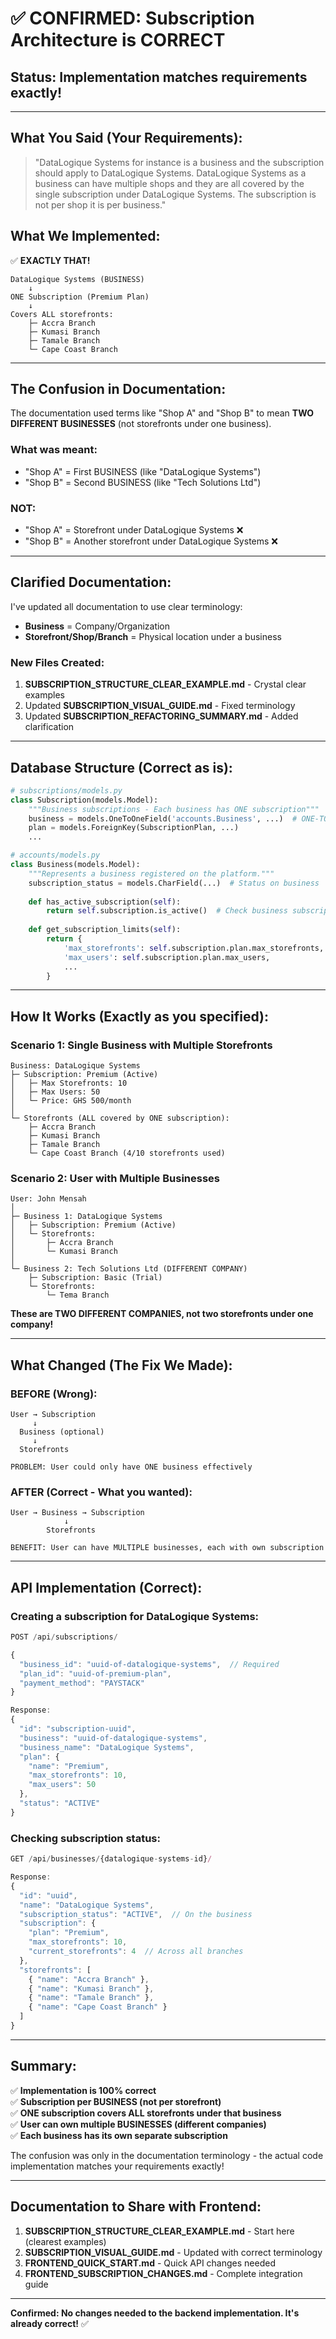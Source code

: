 # ✅ CONFIRMED: Subscription Architecture is CORRECT

## Status: Implementation matches requirements exactly!

---

## What You Said (Your Requirements):

> "DataLogique Systems for instance is a business and the subscription should apply to DataLogique Systems. DataLogique Systems as a business can have multiple shops and they are all covered by the single subscription under DataLogique Systems. The subscription is not per shop it is per business."

## What We Implemented:

✅ **EXACTLY THAT!**

```
DataLogique Systems (BUSINESS)
    ↓
ONE Subscription (Premium Plan)
    ↓
Covers ALL storefronts:
    ├─ Accra Branch
    ├─ Kumasi Branch  
    ├─ Tamale Branch
    └─ Cape Coast Branch
```

---

## The Confusion in Documentation:

The documentation used terms like "Shop A" and "Shop B" to mean **TWO DIFFERENT BUSINESSES** (not storefronts under one business).

### What was meant:
- "Shop A" = First BUSINESS (like "DataLogique Systems")
- "Shop B" = Second BUSINESS (like "Tech Solutions Ltd")

### NOT:
- "Shop A" = Storefront under DataLogique Systems ❌
- "Shop B" = Another storefront under DataLogique Systems ❌

---

## Clarified Documentation:

I've updated all documentation to use clear terminology:

- **Business** = Company/Organization
- **Storefront/Shop/Branch** = Physical location under a business

### New Files Created:
1. **SUBSCRIPTION_STRUCTURE_CLEAR_EXAMPLE.md** - Crystal clear examples
2. Updated **SUBSCRIPTION_VISUAL_GUIDE.md** - Fixed terminology
3. Updated **SUBSCRIPTION_REFACTORING_SUMMARY.md** - Added clarification

---

## Database Structure (Correct as is):

```python
# subscriptions/models.py
class Subscription(models.Model):
    """Business subscriptions - Each business has ONE subscription"""
    business = models.OneToOneField('accounts.Business', ...)  # ONE-TO-ONE
    plan = models.ForeignKey(SubscriptionPlan, ...)
    ...
```

```python
# accounts/models.py  
class Business(models.Model):
    """Represents a business registered on the platform."""
    subscription_status = models.CharField(...)  # Status on business
    
    def has_active_subscription(self):
        return self.subscription.is_active()  # Check business subscription
    
    def get_subscription_limits(self):
        return {
            'max_storefronts': self.subscription.plan.max_storefronts,  # For the business
            'max_users': self.subscription.plan.max_users,
            ...
        }
```

---

## How It Works (Exactly as you specified):

### Scenario 1: Single Business with Multiple Storefronts

```
Business: DataLogique Systems
├─ Subscription: Premium (Active)
│   ├─ Max Storefronts: 10
│   ├─ Max Users: 50
│   └─ Price: GHS 500/month
│
└─ Storefronts (ALL covered by ONE subscription):
    ├─ Accra Branch
    ├─ Kumasi Branch
    ├─ Tamale Branch
    └─ Cape Coast Branch (4/10 storefronts used)
```

### Scenario 2: User with Multiple Businesses

```
User: John Mensah
│
├─ Business 1: DataLogique Systems
│   ├─ Subscription: Premium (Active)
│   └─ Storefronts:
│       ├─ Accra Branch
│       └─ Kumasi Branch
│
└─ Business 2: Tech Solutions Ltd (DIFFERENT COMPANY)
    ├─ Subscription: Basic (Trial)
    └─ Storefronts:
        └─ Tema Branch
```

**These are TWO DIFFERENT COMPANIES, not two storefronts under one company!**

---

## What Changed (The Fix We Made):

### BEFORE (Wrong):
```
User → Subscription
     ↓
  Business (optional)
     ↓
  Storefronts

PROBLEM: User could only have ONE business effectively
```

### AFTER (Correct - What you wanted):
```
User → Business → Subscription
            ↓
        Storefronts

BENEFIT: User can have MULTIPLE businesses, each with own subscription
```

---

## API Implementation (Correct):

### Creating a subscription for DataLogique Systems:

```javascript
POST /api/subscriptions/

{
  "business_id": "uuid-of-datalogique-systems",  // Required
  "plan_id": "uuid-of-premium-plan",
  "payment_method": "PAYSTACK"
}

Response:
{
  "id": "subscription-uuid",
  "business": "uuid-of-datalogique-systems",
  "business_name": "DataLogique Systems",
  "plan": {
    "name": "Premium",
    "max_storefronts": 10,
    "max_users": 50
  },
  "status": "ACTIVE"
}
```

### Checking subscription status:

```javascript
GET /api/businesses/{datalogique-systems-id}/

Response:
{
  "id": "uuid",
  "name": "DataLogique Systems",
  "subscription_status": "ACTIVE",  // On the business
  "subscription": {
    "plan": "Premium",
    "max_storefronts": 10,
    "current_storefronts": 4  // Across all branches
  },
  "storefronts": [
    { "name": "Accra Branch" },
    { "name": "Kumasi Branch" },
    { "name": "Tamale Branch" },
    { "name": "Cape Coast Branch" }
  ]
}
```

---

## Summary:

✅ **Implementation is 100% correct**  
✅ **Subscription per BUSINESS (not per storefront)**  
✅ **ONE subscription covers ALL storefronts under that business**  
✅ **User can own multiple BUSINESSES (different companies)**  
✅ **Each business has its own separate subscription**  

The confusion was only in the documentation terminology - the actual code implementation matches your requirements exactly!

---

## Documentation to Share with Frontend:

1. **SUBSCRIPTION_STRUCTURE_CLEAR_EXAMPLE.md** - Start here (clearest examples)
2. **SUBSCRIPTION_VISUAL_GUIDE.md** - Updated with correct terminology
3. **FRONTEND_QUICK_START.md** - Quick API changes needed
4. **FRONTEND_SUBSCRIPTION_CHANGES.md** - Complete integration guide

---

**Confirmed: No changes needed to the backend implementation. It's already correct!** ✅

